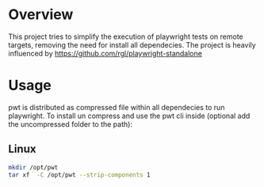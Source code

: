 # Overview

This project tries to simplify the execution of playwright tests on remote targets, removing the need for install all dependecies. The project is heavily influenced by https://github.com/rgl/playwright-standalone

# Usage

pwt is distributed as compressed file within all dependecies to run playwright. To install un compress and use the pwt cli inside (optional add the uncompressed folder to the path):

## Linux

```bash
mkdir /opt/pwt
tar xf  -C /opt/pwt --strip-components 1
```
